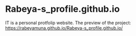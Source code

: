 # Rabeya-s_profile.github.io
IT is a personal protfolip website.
The preview of the project:
https://rabeyamuna.github.io/Rabeya-s_profile.github.io/
